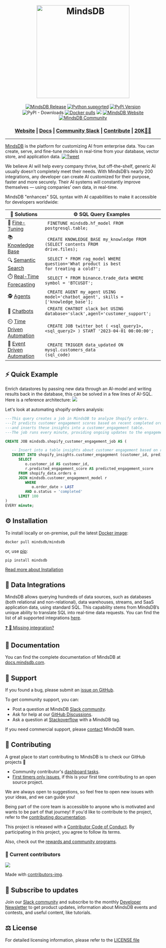 <h1 align="center">
	<img width="300" src="https://github.com/mindsdb/mindsdb_native/blob/main/assets/MindsDBColorPurp@3x.png?raw=true" alt="MindsDB">
	<br>
</h1>

<div align="center">



<p>
	<a href="https://github.com/mindsdb/mindsdb/actions"><img src="https://github.com/mindsdb/mindsdb/actions/workflows/release.yml/badge.svg" alt="MindsDB Release"></a>
	<a href="https://www.python.org/downloads/" target="_blank"><img src="https://img.shields.io/badge/python-3.8.x%7C%203.9.x%7C%203.10.x%7C%203.11.x-brightgreen.svg" alt="Python supported"></a>
	<a href="https://pypi.org/project/MindsDB/" target="_blank"><img src="https://badge.fury.io/py/MindsDB.svg" alt="PyPi Version"></a>
	<br />
	<img alt="PyPI - Downloads" src="https://img.shields.io/pypi/dm/Mindsdb">  <a href="https://hub.docker.com/u/mindsdb" target="_blank"><img src="https://img.shields.io/docker/pulls/mindsdb/mindsdb" alt="Docker pulls"></a>
	<a href="https://ossrank.com/p/630"><img src="https://shields.io/endpoint?url=https://ossrank.com/shield/630"></a>
	<a href="https://www.mindsdb.com/"><img src="https://img.shields.io/website?url=https%3A%2F%2Fwww.mindsdb.com%2F" alt="MindsDB Website"></a>
	<a href="https://mindsdb.com/joincommunity" target="_blank"><img src="https://img.shields.io/badge/slack-@mindsdbcommunity-brightgreen.svg?logo=slack " alt="MindsDB Community"></a>
	<br />
	
</p>

<h3 align="center">
	<a href="https://www.mindsdb.com?utm_medium=community&utm_source=github&utm_campaign=mindsdb%20repo">Website</a>
	<span> | </span>
	<a href="https://docs.mindsdb.com?utm_medium=community&utm_source=github&utm_campaign=mindsdb%20repo">Docs</a>
	<span> | </span>
	<a href="https://mindsdb.com/joincommunity">Community Slack</a>
	<span> | </span>
	<a href="https://github.com/mindsdb/mindsdb/issues?q=is%3Aopen+is%3Aissue+label%3A%22help+wanted%22">Contribute</a>
 	<span> | </span>
	<a href="https://github.com/mindsdb/mindsdb/discussions/8817"> 20K🌟🎉 </a>
</h3>

</div>

----------------------------------------
[MindsDB](https://mindsdb.com?utm_medium=community&utm_source=github&utm_campaign=mindsdb%20repo) is the platform for customizing AI from enterprise data. You can create, serve, and fine-tune models in real-time from your database, vector store, and application data.
 [![Tweet](https://img.shields.io/twitter/url/http/shields.io.svg?style=social)](https://twitter.com/intent/tweet?text=The%platform%20for%customizing%20AI,%20from%20enterprise%20data&url=https://github.com/mindsdb/mindsdb&via=mindsdb&hashtags=ai,opensource)

We believe AI will help every company thrive, but off-the-shelf, generic AI usually doesn’t completely meet their needs. With MindsDB’s nearly 200 integrations, any developer can create AI customized for their purpose, faster and more securely. Their AI systems will constantly improve themselves — using companies’ own data, in real-time.

MindsDB "enhances" SQL syntax with AI capabilities to make it accessible for developers worldwide:


| 🎯  Solutions                 | ⚙️ SQL Query Examples |
|---------------------------|-----------|
| 🤖 [Fine-Tuning](https://docs.mindsdb.com/sql/api/finetune#example-3-openai-model)            |  <code> FINETUNE mindsdb.hf_model FROM postgresql.table; </code>  |
| 📚 [Knowledge Base](https://docs.mindsdb.com/agents/knowledge-bases)         | <code> CREATE KNOWLEDGE_BASE my_knowledge FROM (SELECT contents FROM drive.files); </code> |
| 🔍 [Semantic Search](https://docs.mindsdb.com/integrations/ai-engines/rag)        |  <code> SELECT * FROM rag_model WHERE question='What product is best for treating a cold?';  </code>   |
| ⏱️ [Real-Time Forecasting](https://docs.mindsdb.com/sql/tutorials/eeg-forecasting) | <code> SELECT * FROM binance.trade_data WHERE symbol = 'BTCUSDT'; </code> |
| 🕵️ [Agents](https://docs.mindsdb.com/agents/agent)                | <code> CREATE AGENT my_agent USING model='chatbot_agent', skills = ['knowledge_base']; </code>    |
| 💬 [Chatbots](https://docs.mindsdb.com/agents/chatbot)               |  <code> CREATE CHATBOT slack_bot USING database='slack',agent='customer_support'; </code>|
| ⏲️ [Time Driven Automation](https://docs.mindsdb.com/sql/create/jobs)      |  <code> CREATE JOB twitter_bot ( <sql_query1>, <sql_query2> ) START '2023-04-01 00:00:00';   </code>           |
| 🔔 [Event Driven Automation](https://docs.mindsdb.com/sql/create/trigger)      | <code> CREATE TRIGGER data_updated ON mysql.customers_data (sql_code)           |

## ⚡️ Quick Example

Enrich datastores by passing new data through an AI-model and writing results back in the database, this can be solved in a few lines of AI-SQL.  Here is a reference architecture:
<img src='https://docs.google.com/drawings/d/e/2PACX-1vTlROMTlXiYUecoAogwjBVI0eQDYWWI-aY5npcxVjfLzGL6Fs2-YN-aOcUeWFCDzZDxveYe5Dxwilia/pub?w=1438&h=703'></img>


Let's look at automating shopify orders analysis:

```sql
---This query creates a job in MindsDB to analyze Shopify orders.
---It predicts customer engagement scores based on recent completed orders
---and inserts these insights into a customer_engagement table.
---The job runs every minute, providing ongoing updates to the engagement scores.

CREATE JOB mindsdb.shopify_customer_engagement_job AS (

   -- Insert into a table insights about customer engagement based on recent Shopify orders
   INSERT INTO shopify_insights.customer_engagement (customer_id, predicted_engagement_score)
      SELECT
         o.customer_id AS customer_id,
         r.predicted_engagement_score AS predicted_engagement_score
      FROM shopify_data.orders o
      JOIN mindsdb.customer_engagement_model r
         WHERE
            o.order_date > LAST
         AND o.status = 'completed'
      LIMIT 100
)
EVERY minute;

```

## ⚙️ Installation <a name="Installation"></a>

To install locally or on-premise, pull the latest [Docker image](https://hub.docker.com/r/mindsdb/mindsdb/tags?page=1&ordering=last_updated):

```
docker pull mindsdb/mindsdb
```

or, use [pip](https://pypi.org/project/MindsDB/):

```
pip install mindsdb
```

[Read more about Installation](https://docs.mindsdb.com/setup/self-hosted/docker)



## 🔗 Data Integrations <a name="DatabaseIntegrations"></a>

MindsDB allows querying hundreds of data sources, such as databases (both relational and non-relational), data warehouses, streams, and SaaS application data, using standard SQL. This capability stems from MindsDB’s unique ability to translate SQL into real-time data requests. You can find the list of all supported integrations [here](https://docs.mindsdb.com/data-integrations/all-data-integrations).


[:question: :wave: Missing integration?](https://github.com/mindsdb/mindsdb/issues/new?assignees=&labels=&template=feature-mindsdb-request.yaml)


## 📖 Documentation <a name="Documentation"></a>

You can find the complete documentation of MindsDB at [docs.mindsdb.com](https://docs.mindsdb.com?utm_medium=community&utm_source=github&utm_campaign=mindsdb%20repo).

## 🤍 Support <a name="Support"></a>

If you found a bug, please submit an [issue on GitHub](https://github.com/mindsdb/mindsdb/issues/new/choose).

To get community support, you can:

* Post a question at MindsDB [Slack community](https://mindsdb.com/joincommunity).
* Ask for help at our [GitHub Discussions](https://github.com/mindsdb/mindsdb/discussions).
* Ask a question at [Stackoverflow](https://stackoverflow.com/questions/tagged/mindsdb) with a MindsDB tag.

If you need commercial support, please [contact](https://mindsdb.com/contact/?utm_medium=community&utm_source=github&utm_campaign=mindsdb%20repo) MindsDB team.

## 🤝 Contributing <a name="Contributing"></a>

A great place to start contributing to MindsDB is to check our GitHub projects :checkered_flag:

* Community contributor's [dashboard tasks](https://github.com/mindsdb/mindsdb/projects/8).
* [First timers only issues](https://github.com/mindsdb/mindsdb/issues?q=is%3Aissue+is%3Aopen+label%3Afirst-timers-only), if this is your first time contributing to an open source project.

We are always open to suggestions, so feel free to open new issues with your ideas, and we can guide you!

Being part of the core team is accessible to anyone who is motivated and wants to be part of that journey!
If you'd like to contribute to the project, refer to the [contributing documentation](https://docs.mindsdb.com/contribute/?utm_medium=community&utm_source=github&utm_campaign=mindsdb%20repo).

This project is released with a [Contributor Code of Conduct](https://github.com/mindsdb/mindsdb/blob/main/CODE_OF_CONDUCT.md). By participating in this project, you agree to follow its terms.

Also, check out the [rewards and community programs](https://mindsdb.com/community?utm_medium=community&utm_source=github&utm_campaign=mindsdb%20repo).


### 💚 Current contributors <a name="Current contributors"></a>

<a href="https://github.com/mindsdb/mindsdb/graphs/contributors">
  <img src="https://contributors-img.web.app/image?repo=mindsdb/mindsdb" />
</a>

Made with [contributors-img](https://contributors-img.web.app).

## 🔔 Subscribe to updates

Join our [Slack community](https://mindsdb.com/joincommunity) and subscribe to the monthly [Developer Newsletter](https://mindsdb.com/newsletter/?utm_medium=community&utm_source=github&utm_campaign=mindsdb%20repo) to get product updates, information about MindsDB events and contests, and useful content, like tutorials.


## ⚖️ License <a name="License"></a>

For detailed licensing information, please refer to the [LICENSE file](https://github.com/mindsdb/mindsdb/blob/master/LICENSE)
